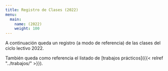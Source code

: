 ```yaml
---
title: Registro de Clases (2022)
menu:
  main:
    name: (2022)
    weight: 100
---
```


A continuación queda un registro (a modo de referencia) de las clases del ciclo lectivo 2022.

También queda como referencia el listado de [trabajos prácticos]({{< relref "../trabajos/" >}}).

